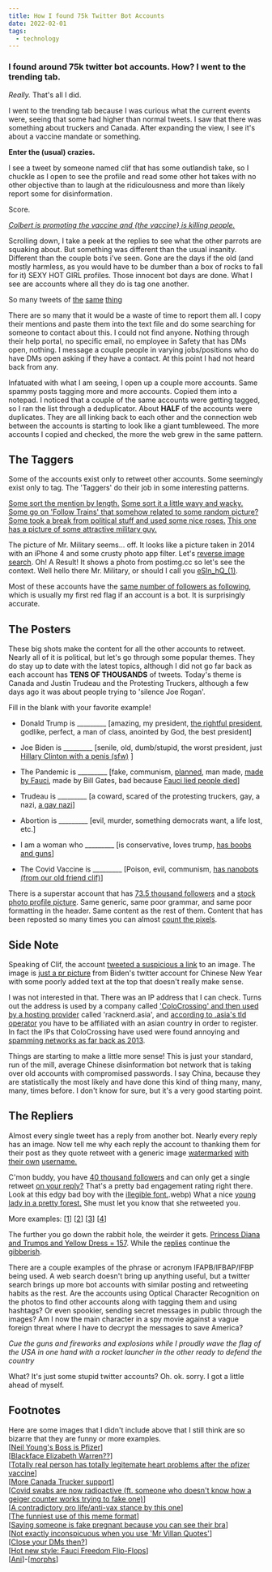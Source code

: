 ```yaml
---
title: How I found 75k Twitter Bot Accounts
date: 2022-02-01
tags:
  - technology
---
```


### I found around 75k twitter bot accounts. How? I went to the trending tab.
_Really._ That's all I did. 

I went to the trending tab because I was curious what the current events were, seeing that some had higher than normal tweets. I saw that there was something about truckers and Canada. After expanding the view, I see it's about a vaccine mandate or something.

**Enter the (usual) crazies.**

I see a tweet by someone named clif that has some outlandish take, so I chuckle as I open to see the profile and read some other hot takes with no other objective than to laugh at the ridiculousness and more than likely report some for disinformation. 

Score. 

_[Colbert is promoting the vaccine and {the vaccine} is killing people.](example%20(17).webp)_

Scrolling down, I take a peek at the replies to see what the other parrots are squaking about. But something was different than the usual insanity. Different than the couple bots i've seen.
Gone are the days if the old (and mostly harmless, as you would have to be dumber than a box of rocks to fall for it) SEXY HOT GIRL profiles. Those innocent bot days are done. What I see are accounts where all they do is tag one another.

So many tweets of
[the](example%20(1).webp)
[same](example%20(2).webp)
[thing](example%20(4).webp)

There are so many that it would be a waste of time to report them all. I copy their mentions and paste them into the text file and do some searching for someone to contact about this. 
I could not find anyone. Nothing through their help portal, no specific email, no employee in Safety that has DMs open, nothing. I message a couple people in varying jobs/positions who do have DMs open asking if they have a contact. At this point I had not heard back from any.

Infatuated with what I am seeing, I open up a couple more accounts. Same spammy posts tagging more and more accounts. Copied them into a notepad. I noticed that a couple of the same accounts were getting tagged, so I ran the list through a deduplicator. About **HALF** of the accounts were duplicates. They are all linking back to each other and the connection web between the accounts is starting to look like a giant tumbleweed. The more accounts I copied and checked, the more the web grew in the same pattern.

## The Taggers

Some of the accounts exist only to retweet other accounts. Some seemingly exist only to tag. The 'Taggers' do their job in some interesting patterns.

[Some sort the mention by length.](example%20(26).webp)
[Some sort it a little wavy and wacky.](example%20(39).webp)
[Some go on 'Follow Trains' that somehow related to some random picture?](example%20(25).webp)
[Some took a break from political stuff and used some nice roses.](example%20(7).webp)
[This one has a picture of some attractive military guy.](example%20(32).webp)

The picture of Mr. Military seems... off. It looks like a picture taken in 2014 with an iPhone 4 and some crusty photo app filter. Let's [reverse image search](example%20(33).webp). Oh! A Result! It shows a photo from postimg.cc so let's see the context. Well hello there Mr. Military, or should I call you [eSln_hQ_(1)](example%20(34).webp).

Most of these accounts have the [same number of followers as following](example%20(35).webp), which is usually my first red flag if an account is a bot. It is surprisingly accurate.

## The Posters

These big shots make the content for all the other accounts to retweet. Nearly all of it is political, but let's go through some popular themes. They do stay up to date with the latest topics, although I did not go far back as each account has **TENS OF THOUSANDS** of tweets. Today's theme is Canada and Justin Trudeau and the Protesting Truckers, although a few days ago it was about people trying to 'silence Joe Rogan'.

Fill in the blank with your favorite example!

* Donald Trump is _________
    [amazing, my president, [the rightful president](example%20(8).webp), godlike, perfect, a man of class, anointed by God, the best president]

* Joe Biden is _________
    [senile, old, dumb/stupid, the worst president, just [Hillary Clinton with a penis (sfw)](example%20(55).webp) ]

* The Pandemic is _________
    [fake, communism, [planned](example%20(21).webp), man made, [made by Fauci](example%20(54).webp), made by Bill Gates, bad because [Fauci lied people died](example%20(16).webp)]

* Trudeau is _________
    [a coward, scared of the protesting truckers, gay, a nazi, [a gay nazi](example%20(5).webp)]

* Abortion is _________
    [evil, murder, something democrats want, a life lost, etc.]

* I am a woman who _________
    [is conservative, loves trump, [has boobs and guns](example%20(18).webp)]

* The Covid Vaccine is _________
    [Poison, evil, communism, [has nanobots (from our old friend clif)](example%20(15).webp)]

There is a superstar account that has [73.5 thousand followers](example%20(48).webp) and a [stock photo profile picture](example%20(49).webp). Same generic, same poor grammar, and same poor formatting in the header. Same content as the rest of them. Content that has been reposted so many times you can almost [count the pixels](example%20(19).webp).


## Side Note

Speaking of Clif, the account [tweeted a suspicious a link](example%20(37).webp) to an image. The image is [just a pr picture](chinesestaff.webp) from Biden's twitter account for Chinese New Year with some poorly added text at the top that doesn't really make sense.

I was not interested in that. There was an IP address that I can check. Turns out the address is used by a company called ['ColoCrossing' and then used by a hosting provider](example%20(45).webp) called 'racknerd.asia', and [according to .asia's tld operator](https://www.dot.asia/dotasia-organisation/faq/) you have to be affiliated with an asian country in order to register. In fact the IPs that ColoCrossing have used were found annoying and [spamming networks as far back as 2013](https://www.webhostingtalk.com/showthread.php?t=1314693).

Things are starting to make a little more sense! This is just your standard, run of the mill, average Chinese disinformation bot network that is taking over old accounts with compromised passwords. I say China, because they are statistically the most likely and have done this kind of thing many, many, many, times before. I don't know for sure, but it's a very good starting point.


## The Repliers

Almost every single tweet has a reply from another bot. Nearly every reply has an image. Now tell me why each reply the account to thanking them for their post as they quote retweet with a generic image
[watermarked](example%20(9).webp)
[with their own](example%20(10).webp)
[username.](example%20(11).webp)

C'mon buddy, you have [40 thousand followers](example%20(43).webp) and can only get a single retweet [on your reply?](example%20(42).webp) That's a pretty bad engagement rating right there.
Look at this edgy bad boy with the [illegible font.](example%20(44)).webp)
What a nice [young lady in a pretty forest.](example%20(51).webp) She must let you know that she retweeted you.

More examples: [[1](example%20(12).webp)] [[2](example%20(3).webp)] [[3](example%20(46).webp)] [[4](example%20(14).webp)]

The further you go down the rabbit hole, the weirder it gets. [Princess Diana and Trumps and Yellow Dress = 157](example%20(40-1).webp). While the [replies](example%20(40).webp) continue the [gibberish](example%20(41).webp).

There are a couple examples of the phrase or acronym IFAPB/IFBAP/IFBP being used. A web search doesn't bring up anything useful, but a twitter search brings up more bot accounts with similar posting and retweeting habits as the rest. Are the accounts using Optical Character Recognition on the photos to find other accounts along with tagging them and using hashtags? Or even spookier, sending secret messages in public through the images? Am I now the main character in a spy movie against a vague foreign threat where I have to decrypt the messages to save America? 

*Cue the guns and fireworks and explosions while I proudly wave the flag of the USA in one hand with a rocket launcher in the other ready to defend the country*

What? It's just some stupid twitter accounts? Oh. ok. sorry. I got a little ahead of myself.





## Footnotes
Here are some images that I didn't include above that I still think are so bizarre that they are funny or more examples.  
[[Neil Young's Boss is Pfizer](example%20(13).webp)]    
[[Blackface Elizabeth Warren??](example%20(28).webp)]  
[[Totally real person has totally legitemate heart problems after the pfizer vaccine](example%20(29).webp)]  
[[More Canada Trucker support](example%20(31).webp)]  
[[Covid swabs are now radioactive (ft. someone who doesn't know how a geiger counter works trying to fake one)](example%20(36).webp)]  
[[A contradictory pro life/anti-vax stance by this one](example%20(47).webp)]  
[[The funniest use of this meme format](example%20(50).webp)]  
[[Saying someone is fake pregnant because you can see their bra](example%20(38).webp)]  
[[Not exactly inconspicuous when you use 'Mr Villan Quotes'](example%20(20).webp)]  
[[Close your DMs then?](example%20(53).webp)]  
[[Hot new style: Fauci Freedom Flip-Flops](example%20(22).webp)]  
[[Ani](example%20(23).webp)]-[[morphs](example%20(24).webp)]  
